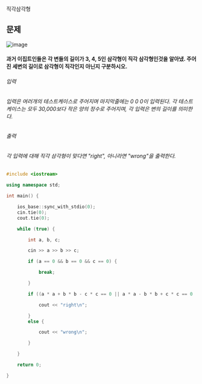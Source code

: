 직각삼각형
## 문제
![image](https://user-images.githubusercontent.com/82014995/172139697-b8e52de1-22a7-41c2-9bb7-83f10f19034f.png)

#### 과거 이집트인들은 각 변들의 길이가 3, 4, 5인 삼각형이 직각 삼각형인것을 알아냈. 주어진 세변의 길이로 삼각형이 직각인지 아닌지 구분하시오.

###### 입력
###### 입력은 여러개의 테스트케이스로 주어지며 마지막줄에는 0 0 0이 입력된다. 각 테스트케이스는 모두 30,000보다 작은 양의 정수로 주어지며, 각 입력은 변의 길이를 의미한다.

###### 출력
###### 각 입력에 대해 직각 삼각형이 맞다면 "right", 아니라면 "wrong"을 출력한다.

```c++
#include <iostream>

using namespace std;

int main() {

	ios_base::sync_with_stdio(0);
	cin.tie(0);
	cout.tie(0);

	while (true) {

		int a, b, c;

		cin >> a >> b >> c;

		if (a == 0 && b == 0 && c == 0) {

			break;

		}

		if ((a * a + b * b - c * c == 0 || a * a - b * b + c * c == 0 || b * b - a * a + c * c == 0) && (a != 0 && b != 0 && c != 0)) {

			cout << "right\n";

		}
		else {

			cout << "wrong\n";

		}

	}

	return 0;

}
```
